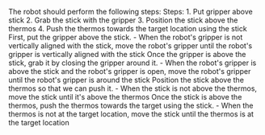 The robot should perform the following steps:
    Steps: 1. Put gripper above stick  2. Grab the stick with the gripper  3. Position the stick above the thermos  4. Push the thermos towards the target location using the stick
    First, put the gripper above the stick.
    - When the robot's gripper is not vertically aligned with the stick, move the robot's gripper until the robot's gripper is vertically aligned with the stick
    Once the gripper is above the stick, grab it by closing the gripper around it. 
    - When the robot's gripper is above the stick and the robot's gripper is open, move the robot's gripper until the robot's gripper is around the stick
    Position the stick above the thermos so that we can push it.
    - When the stick is not above the thermos, move the stick until it's above the thermos
    Once the stick is above the thermos, push the thermos towards the target using the stick.
    - When the thermos is not at the target location, move the stick until the thermos is at the target location